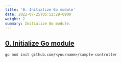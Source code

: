 ```yaml
---
title: '0. Initialize Go module'
date: 2022-07-25T05:52:29+0900
weight: 2
summary: Initialize Go module.
---
```


## [0. Initialize Go module](https://github.com/nakamasato/sample-controller/commit/c1c0a3b319efd51a28b1f5daec329642343b9e78)

```
go mod init github.com/<yourname>/sample-controller
```
